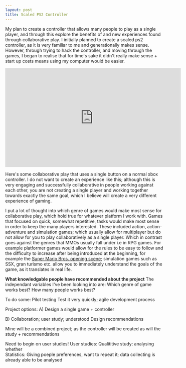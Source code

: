 ```yaml
---
layout: post
title: Scaled PS2 Controller 
---
```

My plan to create a controller that allows many people to play as a single player, and through this explore the benefits of and new experiences found through collaborative play. I initially planned to create a scaled ps2 controller, as it is very familiar to me and generationally makes sense. However, through trying to hack the controller, and moving through the games, I began to realise that for time's sake it didn't really make sense + start up costs means using my computer would be easier.

<iframe width="560" height="315" src="https://www.youtube.com/embed/aAOplz5ri5k?ecver=1" frameborder="0" allowfullscreen></iframe>

Here's some collaborative play that uses a single button on a normal xbox controller. I do not want to create an experience like this; although this is very engaging and successfully collaborative in people working against each other, you are not creating a single player and working together towards exactly the same goal, which I believe will create a very different experience of gaming.

I put a lot of thought into which genre of games would make most sense for collaborative play, which hold true for whatever platform I work with. Games that focused on quick, somewhat repetitive, tasks would make most sense in order to keep the many players interested. These included action, action-adventure and simulation games; which usually allow for multiplayer but do not allow for you to play collaboratively as a single player. Which in contrast goes against the genres that MMOs usually fall under i.e in RPG games. For example platformer games would allow for the rules to be easy to follow and the difficulty to increase after being introduced at the beginning, for example the [Super Mario Bros. opening scene](http://auntiepixelante.com/?p=465); simulation games such as SSX, gran turismo etc. allow you to immediately understand the goals of the game, as it translates in real life.


**What knowledgable people have recommended about the project**
The independant variables I've been looking into are:
Which genre of game works best?
How many people works best?

To do some:
Pilot testing
Test it very quickly; agile development process

Project options:
A)
Design a single game + controller

B)
Collaboration; user study; understood 
Design recommendations

Mine will be a combined project; as the controller will be created as will the study + recommendations

Need to begin on user studies!
User studies:
Qualititive study: analysing whether  
Statistics:
Giving poeple preferences, want to repeat it; data collecting is already able to be analysed 

